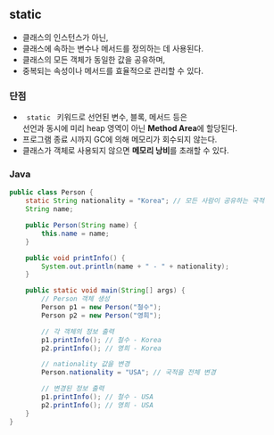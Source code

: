 ## static <br>
- 클래스의 인스턴스가 아닌, <br>
- 클래스에 속하는 변수나 메서드를 정의하는 데 사용된다. <br>
- 클래스의 모든 객체가 동일한 값을 공유하며, <br>
- 중복되는 속성이나 메서드를 효율적으로 관리할 수 있다. <br>


### 단점 <br>
- `  static  ` 키워드로 선언된 변수, 블록, 메서드 등은 <br>
선언과 동시에 미리 heap 영역이 아닌 **Method Area**에 할당된다.<br>
- 프로그램 종료 시까지 GC에 의해 메모리가 회수되지 않는다.  <br>
- 클래스가 객체로 사용되지 않으면 **메모리 낭비**를 초래할 수 있다. <br>

### Java
``` java
public class Person {
    static String nationality = "Korea"; // 모든 사람이 공유하는 국적
    String name;

    public Person(String name) {
        this.name = name;
    }

    public void printInfo() {
        System.out.println(name + " - " + nationality);
    }

    public static void main(String[] args) {
        // Person 객체 생성
        Person p1 = new Person("철수");
        Person p2 = new Person("영희");

        // 각 객체의 정보 출력
        p1.printInfo(); // 철수 - Korea
        p2.printInfo(); // 영희 - Korea

        // nationality 값을 변경
        Person.nationality = "USA"; // 국적을 전체 변경

        // 변경된 정보 출력
        p1.printInfo(); // 철수 - USA
        p2.printInfo(); // 영희 - USA
    }
}
```
